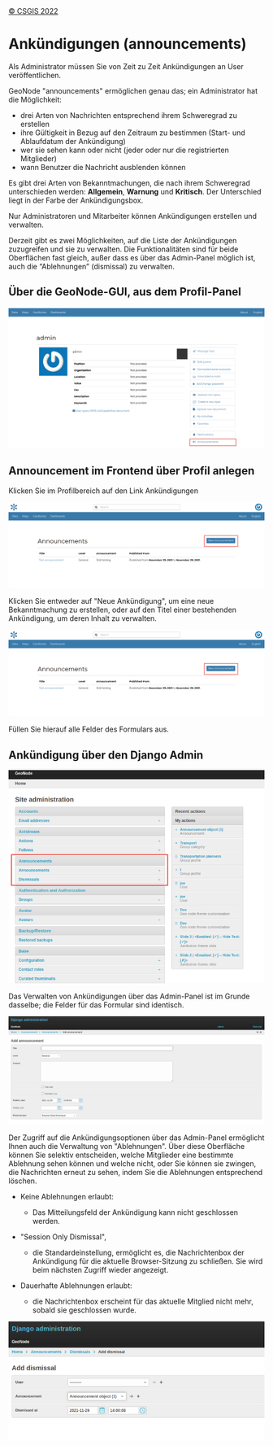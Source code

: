 <!-- the Menu -->
<link rel="stylesheet" media="all" href="../styles.css" />
<div id="logo"><a href="https://csgis.de">© CSGIS 2022</a></div>
<div id="menu"></div>
<div id="jumpMenu"></div>
<script src="../menu.js"></script>
<script src="../jumpmenu.js"></script>
<!-- the Menu -->


# Ankündigungen (announcements)

Als Administrator müssen Sie von Zeit zu Zeit Ankündigungen an User veröffentlichen.

GeoNode "announcements" ermöglichen genau das; ein Administrator hat die Möglichkeit:

- drei Arten von Nachrichten entsprechend ihrem Schweregrad zu erstellen
- ihre Gültigkeit in Bezug auf den Zeitraum zu bestimmen (Start- und Ablaufdatum der Ankündigung)
- wer sie sehen kann oder nicht (jeder oder nur die registrierten Mitglieder) 
- wann Benutzer die Nachricht ausblenden können

Es gibt drei Arten von Bekanntmachungen, die nach ihrem Schweregrad unterschieden werden: **Allgemein**, **Warnung** und **Kritisch**. Der Unterschied liegt in der Farbe der Ankündigungsbox.

Nur Administratoren und Mitarbeiter können Ankündigungen erstellen und verwalten.

Derzeit gibt es zwei Möglichkeiten, auf die Liste der Ankündigungen zuzugreifen und sie zu verwalten.
Die Funktionalitäten sind für beide Oberflächen fast gleich, außer dass es über das Admin-Panel möglich ist, auch die “Ablehnungen” (dismissal) zu verwalten.

## Über die GeoNode-GUI, aus dem Profil-Panel

![Ankündigungen im Frontend verwalten](images/admin-announcments-005.png)


## Announcement im Frontend über Profil anlegen

Klicken Sie im Profilbereich auf den Link Ankündigungen


![Announcement im Frontend](images/admin-announcments-007.png)


Klicken Sie entweder auf "Neue Ankündigung", um eine neue Bekanntmachung zu erstellen, oder auf den Titel einer bestehenden Ankündigung, um deren Inhalt zu verwalten.

![Ankündigung anlegen](images/admin-announcments-007.png)

Füllen Sie hierauf alle Felder des Formulars aus.

## Ankündigung über den Django Admin

![Ankündigungen im Django Admin verwalten](images/admin-announcments-006.png)

Das Verwalten von Ankündigungen über das Admin-Panel ist im Grunde dasselbe; die Felder für das Formular sind identisch.

![Ankündigung im Django Admin](images/admin-announcments-009.png)

Der Zugriff auf die Ankündigungsoptionen über das Admin-Panel ermöglicht Ihnen auch die Verwaltung von "Ablehnungen". Über diese Oberfläche können Sie selektiv entscheiden, welche Mitglieder eine bestimmte Ablehnung sehen können und welche nicht, oder Sie können sie zwingen, die Nachrichten erneut zu sehen, indem Sie die Ablehnungen entsprechend löschen.

- Keine Ablehnungen erlaubt: 
  - Das Mitteilungsfeld der Ankündigung kann nicht geschlossen werden.

- "Session Only Dismissal",
  - die Standardeinstellung, ermöglicht es, die Nachrichtenbox der Ankündigung für die aktuelle Browser-Sitzung zu schließen. Sie wird beim nächsten Zugriff wieder angezeigt.

- Dauerhafte Ablehnungen erlaubt:   
  - die Nachrichtenbox erscheint für das aktuelle Mitglied nicht mehr, sobald sie geschlossen wurde.

![Django Ablehnungen verwalten](images/admin-announcments-010.png)